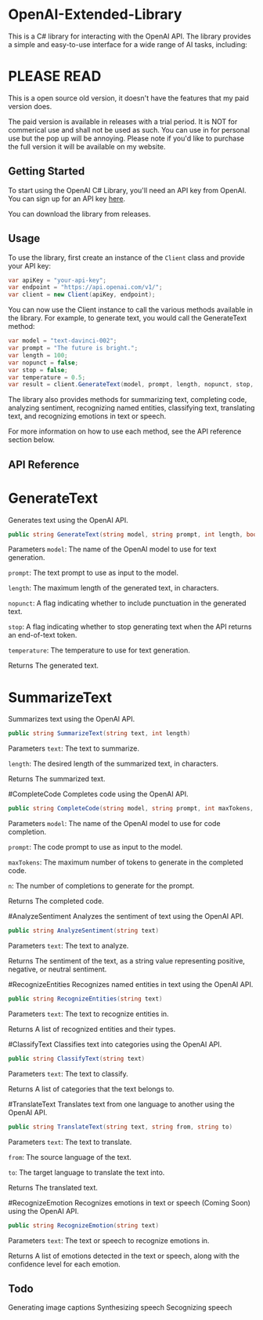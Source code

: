 # OpenAI-Extended-Library
This is a C# library for interacting with the OpenAI API. The library provides a simple and easy-to-use interface for a wide range of AI tasks, including:

# PLEASE READ

This is a open source old version, it doesn't have the features that my paid version does.

The paid version is available in releases with a trial period. It is NOT for commerical use and shall not be used as such. You can use in for personal use but the pop up will be annoying. Please note if you'd like to purchase the full version it will be available on my website.

## Getting Started

To start using the OpenAI C# Library, you'll need an API key from OpenAI. You can sign up for an API key [here](https://beta.openai.com/signup/).

You can download the library from releases.

## Usage

To use the library, first create an instance of the `Client` class and provide your API key:
```csharp
var apiKey = "your-api-key";
var endpoint = "https://api.openai.com/v1/";
var client = new Client(apiKey, endpoint);
```

You can now use the Client instance to call the various methods available in the library. For example, to generate text, you would call the GenerateText method:

```csharp
var model = "text-davinci-002";
var prompt = "The future is bright.";
var length = 100;
var nopunct = false;
var stop = false;
var temperature = 0.5;
var result = client.GenerateText(model, prompt, length, nopunct, stop, temperature);
```

The library also provides methods for summarizing text, completing code, analyzing sentiment, recognizing named entities, classifying text, translating text, and recognizing emotions in text or speech.

For more information on how to use each method, see the API reference section below.

## API Reference
# GenerateText
Generates text using the OpenAI API.

```csharp
public string GenerateText(string model, string prompt, int length, bool nopunct, bool stop, int temperature)
```

Parameters
`model`: The name of the OpenAI model to use for text generation.

`prompt`: The text prompt to use as input to the model.

`length`: The maximum length of the generated text, in characters.

`nopunct`: A flag indicating whether to include punctuation in the generated text.

`stop`: A flag indicating whether to stop generating text when the API returns an end-of-text token.

`temperature`: The temperature to use for text generation.


Returns
The generated text.

# SummarizeText
Summarizes text using the OpenAI API.

```csharp
public string SummarizeText(string text, int length)
```

Parameters
`text`: The text to summarize.

`length`: The desired length of the summarized text, in characters.

Returns
The summarized text.

#CompleteCode
Completes code using the OpenAI API.
```csharp
public string CompleteCode(string model, string prompt, int maxTokens, int n)
```

Parameters
`model`: The name of the OpenAI model to use for code completion.

`prompt`: The code prompt to use as input to the model.

`maxTokens`: The maximum number of tokens to generate in the completed code.

`n`: The number of completions to generate for the prompt.

Returns
The completed code.

#AnalyzeSentiment
Analyzes the sentiment of text using the OpenAI API.

```csharp
public string AnalyzeSentiment(string text)
```

Parameters
`text`: The text to analyze.

Returns
The sentiment of the text, as a string value representing positive, negative, or neutral sentiment.


#RecognizeEntities
Recognizes named entities in text using the OpenAI API.

```csharp
public string RecognizeEntities(string text)
```

Parameters
`text`: The text to recognize entities in.

Returns
A list of recognized entities and their types.

#ClassifyText
Classifies text into categories using the OpenAI API.

```csharp
public string ClassifyText(string text)
```

Parameters
`text`: The text to classify.

Returns
A list of categories that the text belongs to.

#TranslateText
Translates text from one language to another using the OpenAI API.

```csharp
public string TranslateText(string text, string from, string to)
```

Parameters
`text`: The text to translate.

`from`: The source language of the text.

`to`: The target language to translate the text into.

Returns
The translated text.

#RecognizeEmotion
Recognizes emotions in text or speech (Coming Soon) using the OpenAI API.

```csharp
public string RecognizeEmotion(string text)
```

Parameters
`text`: The text or speech to recognize emotions in.

Returns
A list of emotions detected in the text or speech, along with the confidence level for each emotion.

## Todo
Generating image captions
Synthesizing speech
Secognizing speech
